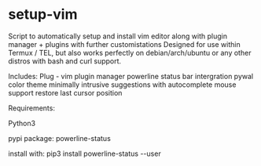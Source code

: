 # setup-vim

Script to automatically setup and install vim editor along with plugin manager + plugins with further customistations
Designed for use within Termux / TEL, but also works perfectly on debian/arch/ubuntu or any other distros with bash and curl support.

Includes: 
Plug - vim plugin manager
powerline status bar intergration
pywal color theme
minimally intrusive suggestions with autocomplete
mouse support
restore last cursor position

Requirements:

Python3

pypi package: powerline-status 

install with: pip3 install powerline-status --user

